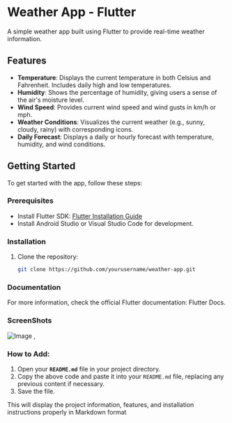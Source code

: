 # Weather App - Flutter

A simple weather app built using Flutter to provide real-time weather information.

## Features

- **Temperature**: Displays the current temperature in both Celsius and Fahrenheit. Includes daily high and low temperatures.
- **Humidity**: Shows the percentage of humidity, giving users a sense of the air's moisture level.
- **Wind Speed**: Provides current wind speed and wind gusts in km/h or mph.
- **Weather Conditions**: Visualizes the current weather (e.g., sunny, cloudy, rainy) with corresponding icons.
- **Daily Forecast**: Displays a daily or hourly forecast with temperature, humidity, and wind conditions.

## Getting Started

To get started with the app, follow these steps:

### Prerequisites

- Install Flutter SDK: [Flutter Installation Guide](https://flutter.dev/docs/get-started/install)
- Install Android Studio or Visual Studio Code for development.

### Installation

1. Clone the repository:

   ```bash
   git clone https://github.com/yourusername/weather-app.git

### Documentation
For more information, check the official Flutter documentation: Flutter Docs.

### ScreenShots

![Image](https://github.com/user-attachments/assets/ffc4cdbc-b71a-41d5-83f4-2633024d9f83) ,

### How to Add:
1. Open your **`README.md`** file in your project directory.
2. Copy the above code and paste it into your `README.md` file, replacing any previous content if necessary.
3. Save the file.

This will display the project information, features, and installation instructions properly in Markdown format


